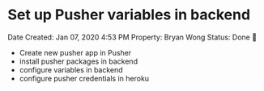 # Set up Pusher variables in backend

Date Created: Jan 07, 2020 4:53 PM
Property: Bryan Wong
Status: Done 🙌

- Create new pusher app in Pusher
- install pusher packages in backend
- configure variables in backend
- configure pusher credentials in heroku